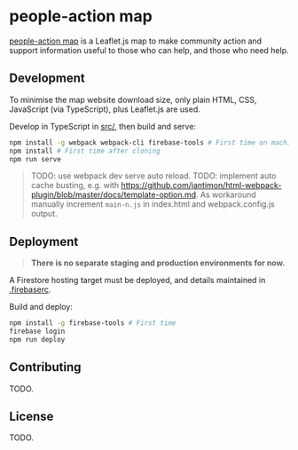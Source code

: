 # people-action map

[people-action map](https://people-action-map.web.app) is a Leaflet.js map to make community action and support information useful to those who can help, and those who need help.

## Development

To minimise the map website download size, only plain HTML, CSS, JavaScript (via TypeScript), plus Leaflet.js are used.

Develop in TypeScript in [src/](./src/), then build and serve:

```bash
npm install -g webpack webpack-cli firebase-tools # First time on machine
npm install # First time after cloning
npm run serve
```

> TODO: use webpack dev serve auto reload.
> TODO: implement auto cache busting, e.g. with https://github.com/jantimon/html-webpack-plugin/blob/master/docs/template-option.md. As workaround manually increment `main-n.js` in index.html and webpack.config.js output.

## Deployment

> **There is no separate staging and production environments for now.**

A Firestore hosting target must be deployed, and details maintained in [.firebaserc](./.firebaserc).

Build and deploy:

```bash
npm install -g firebase-tools # First time
firebase login
npm run deploy
```

## Contributing

TODO.

## License

TODO.
